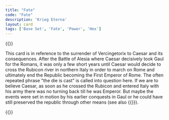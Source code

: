 ```yaml
---
title: "Fate"
code: "Fate"
description: 'Krieg Eterna'
layout: card
tags: ['Base Set', 'Fate', 'Power', 'Hex']
---
```

{{<card-detail-page title="Fate" artwork="Vercingetorix throws down his arms at the feet of Julius Caesar by Lionel Royer (1899)" >}}
<p>
This card is in reference to the surrender of Vercingetorix to Caesar and its consequences. After the Battle of Alesia where Caesar decisively took Gaul for the Romans, it was only a few short years until Caesar would decide to cross the Rubicon river in northern Italy in order to march on Rome and ultimately end the Republic becoming the First Emperor of Rome. The often repeated phrase "the die is cast" is called into question here. If we are to believe Caesar, as soon as he crossed the Rubicon and entered Italy with his army there was no turning back till he was Emperor. But maybe the events were set in motion by his earlier conquests in Gaul or he could have still preserved the republic through other means (see also {{<cardlink name="Assassin">}}).
</p>
{{</card-detail-page>}}